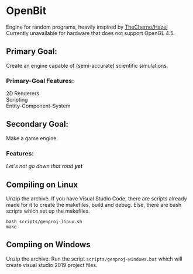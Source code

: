 # OpenBit
Engine for random programs, heavily inspired by [TheCherno/Hazel](http://github.com/TheCherno/Hazel)<br>
Currently unavailable for hardware that does not support OpenGL 4.5.

## Primary Goal:
Create an engine capable of (semi-accurate) scientific simulations.

### Primary-Goal Features:
2D Renderers<br>
Scripting<br>
Entity-Component-System<br>

## Secondary Goal:
Make a game engine.<br>

### Features:
_Let's not go down that road **yet**_

## Compiling on Linux
Unzip the archive. If you have Visual Studio Code, there are scripts already made for it to create the makefiles, build and debug. Else, there are bash scripts which set up the makefiles.<br>

	bash scripts/genproj-linux.sh
	make

## Compiing on Windows
Unzip the archive. Run the script `scripts/genproj-windows.bat` which will create visual studio 2019 project files.